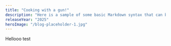 ```yaml
---
title: "Cooking with a gun!"
description: "Here is a sample of some basic Markdown syntax that can be used when writing Markdown content in Astro."
releaseYear: "2025"
heroImage: "/blog-placeholder-1.jpg"
---
```


Hellooo test